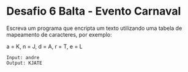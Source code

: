# Desafio 6 Balta - Evento Carnaval

Escreva um programa que encripta um texto utilizando uma tabela de mapeamento de caracteres, por exemplo:

a = K, n = J, d = A, r = T, e = L

```
Input: andre
Output: KJATE
```
